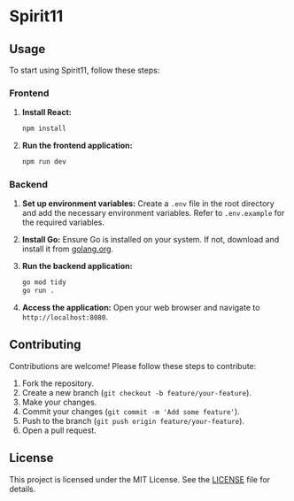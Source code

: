 # Spirit11
## Usage
To start using Spirit11, follow these steps:

### Frontend
1. **Install React:**
    ```bash
    npm install
    ```

2. **Run the frontend application:**
    ```bash
    npm run dev
    ```

### Backend
1. **Set up environment variables:**
    Create a `.env` file in the root directory and add the necessary environment variables. Refer to `.env.example` for the required variables.

2. **Install Go:**
    Ensure Go is installed on your system. If not, download and install it from [golang.org](https://golang.org/).

3. **Run the backend application:**
    ```bash
    go mod tidy
    go run .
    ```

4. **Access the application:**
    Open your web browser and navigate to `http://localhost:8080`.

## Contributing
Contributions are welcome! Please follow these steps to contribute:

1. Fork the repository.
2. Create a new branch (`git checkout -b feature/your-feature`).
3. Make your changes.
4. Commit your changes (`git commit -m 'Add some feature'`).
5. Push to the branch (`git push origin feature/your-feature`).
6. Open a pull request.

## License
This project is licensed under the MIT License. See the [LICENSE](LICENSE) file for details.
